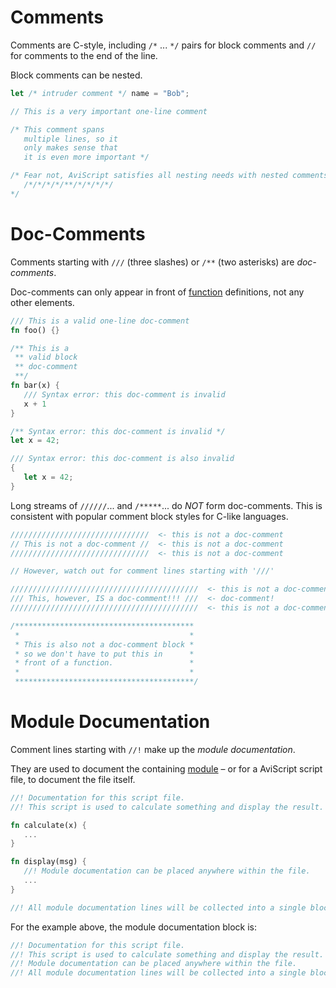 Comments
========

Comments are C-style, including `/*` ... `*/` pairs for block comments and `//` for comments to the
end of the line.

Block comments can be nested.

```rust
let /* intruder comment */ name = "Bob";

// This is a very important one-line comment

/* This comment spans
   multiple lines, so it
   only makes sense that
   it is even more important */

/* Fear not, AviScript satisfies all nesting needs with nested comments:
   /*/*/*/*/**/*/*/*/*/
*/
```


Doc-Comments
============

Comments starting with `///` (three slashes) or `/**` (two asterisks) are _doc-comments_.

Doc-comments can only appear in front of [function](../functions/functions.md) definitions, not any other elements.

```rust
/// This is a valid one-line doc-comment
fn foo() {}

/** This is a
 ** valid block
 ** doc-comment
 **/
fn bar(x) {
   /// Syntax error: this doc-comment is invalid
   x + 1
}

/** Syntax error: this doc-comment is invalid */
let x = 42;

/// Syntax error: this doc-comment is also invalid
{
   let x = 42;
}
```

Long streams of `//////`... and `/*****`... do _NOT_ form doc-comments.
This is consistent with popular comment block styles for C-like languages.

```rust
///////////////////////////////  <- this is not a doc-comment
// This is not a doc-comment //  <- this is not a doc-comment
///////////////////////////////  <- this is not a doc-comment

// However, watch out for comment lines starting with '///'

//////////////////////////////////////////  <- this is not a doc-comment
/// This, however, IS a doc-comment!!! ///  <- doc-comment!
//////////////////////////////////////////  <- this is not a doc-comment

/****************************************
 *                                      *
 * This is also not a doc-comment block *
 * so we don't have to put this in      *
 * front of a function.                 *
 *                                      *
 ****************************************/
```


Module Documentation
====================

Comment lines starting with `//!` make up the _module documentation_.

They are used to document the containing [module](../modules/index.md) &ndash;
or for a AviScript script file, to document the file itself.

```rust
//! Documentation for this script file.
//! This script is used to calculate something and display the result.

fn calculate(x) {
   ...
}

fn display(msg) {
   //! Module documentation can be placed anywhere within the file.
   ...
}

//! All module documentation lines will be collected into a single block.
```

For the example above, the module documentation block is:

```rust
//! Documentation for this script file.
//! This script is used to calculate something and display the result.
//! Module documentation can be placed anywhere within the file.
//! All module documentation lines will be collected into a single block.
```
